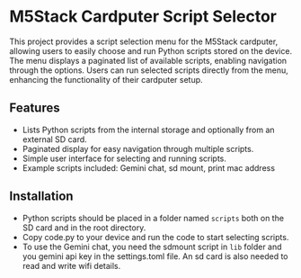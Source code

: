 # M5Stack Cardputer Script Selector

This project provides a script selection menu for the M5Stack cardputer, allowing users to easily choose and run Python scripts stored on the device. The menu displays a paginated list of available scripts, enabling navigation through the options. Users can run selected scripts directly from the menu, enhancing the functionality of their cardputer setup.

## Features
- Lists Python scripts from the internal storage and optionally from an external SD card.
- Paginated display for easy navigation through multiple scripts.
- Simple user interface for selecting and running scripts.
- Example scripts included: Gemini chat, sd mount, print mac address

## Installation
- Python scripts should be placed in a folder named `scripts` both on the SD card and in the root directory.
- Copy code.py to your device and run the code to start selecting scripts.
- To use the Gemini chat, you need the sdmount script in `lib` folder and you gemini api key in the settings.toml file. An sd card is also needed to read and write wifi details. 
